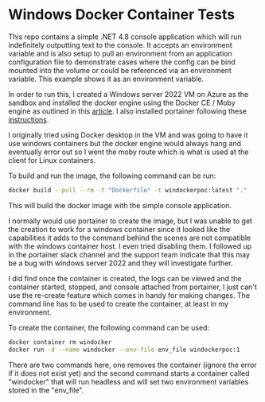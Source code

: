 # Windows Docker Container Tests

This repo contains a simple .NET 4.8 console application which will run indefinitely outputting text to the console.  It accepts an environment variable and is also setup to pull an environment from an application configuration file to demonstrate cases where the config can be bind mounted into the volume or could be referenced via an environment variable.  This example shows it as an environment variable.

In order to run this, I created a Windows server 2022 VM on Azure as the sandbox and installed the docker engine using the Docker CE / Moby engine as outlined in this [article](https://learn.microsoft.com/en-us/virtualization/windowscontainers/quick-start/set-up-environment?tabs=dockerce&utm_source=pocket_saves#windows-server-10). I also installed portainer following these [instructions](https://docs.portainer.io/v/2.15/start/install/server/docker/wcs).

I originally tried using Docker desktop in the VM and was going to have it use windows containers but the docker engine would always hang and eventually error out so I went the moby route which is what is used at the client for Linux containers.

To build and run the image, the following command can be run:

``` sh
docker build --pull --rm -f "Dockerfile" -t windockerpoc:latest "." 
```

This will build the docker image with the simple console application.

I normally would use portainer to create the image, but I was unable to get the creation to work for a windows container since it looked like the capabilities it adds to the command behind the scenes are not compatible with the windows container host.  I even tried disabling them.  I followed up in the portainer slack channel and the support team indicate that this may be a bug with windows server 2022 and they will investigate further.

I did find once the container is created, the logs can be viewed and the container started, stopped, and console attached from portainer, I just can't use the re-create feature which comes in handy for making changes.  The command line has to be used to create the container, at least in my environment.

To create the container, the following command can be used:

``` sh
docker container rm windocker
docker run -d --name windocker --env-file env_file windockerpoc:1
```

There are two commands here, one removes the container (ignore the error if it does not exist yet) and the second command starts a container called "windocker" that will run headless and will set two environment variables stored in the "env_file".
